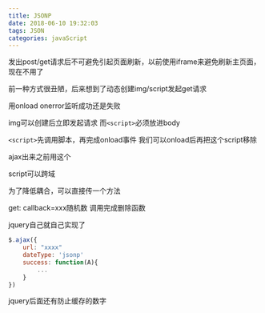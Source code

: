 ```yaml
---
title: JSONP
date: 2018-06-10 19:32:03
tags: JSON
categories: javaScript
---
```


发出post/get请求后不可避免引起页面刷新，以前使用iframe来避免刷新主页面，现在不用了

前一种方式很丑陋，后来想到了动态创建img/script发起get请求

用onload onerror监听成功还是失败

img可以创建后立即发起请求
而`<script>`必须放进body

`<script>`先调用脚本，再完成onload事件
我们可以onload后再把这个script移除

ajax出来之前用这个

script可以跨域

为了降低耦合，可以直接传一个方法

get: callback=xxx随机数
调用完成删除函数

jquery自己就自己实现了
``` js
$.ajax({
    url: "xxxx"
    dateType: 'jsonp'
    success: function(A){
        ...
    }
})
```

jquery后面还有防止缓存的数字

